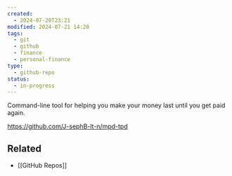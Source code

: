 ```yaml
---
created:
  - 2024-07-20T23:21
modified: 2024-07-21 14:28
tags:
  - git
  - github
  - finance
  - personal-finance
type:
  - github-repo
status:
  - in-progress
---
```

Command-line tool for helping you make your money last until you get paid again.

https://github.com/J-sephB-lt-n/mpd-tpd
## Related
* [[GitHub Repos]]